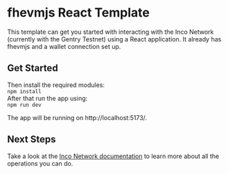 # fhevmjs React Template

This template can get you started with interacting with the Inco Network (currently with the Gentry Testnet) using a React application. It already has fhevmjs and a wallet connection set up.

## Get Started

Then install the required modules: \
`npm install ` \
After that run the app using: \
`npm run dev `

The app will be running on http://localhost:5173/.

## Next Steps

Take a look at the [Inco Network documentation](https://docs.inco.network) to learn more about all the operations you can do.
